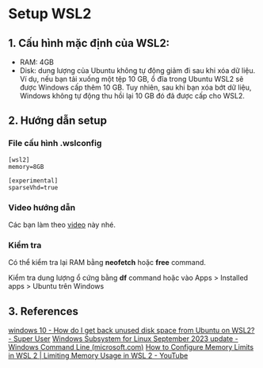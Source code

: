 # Setup WSL2

## 1. Cấu hình mặc định của WSL2:
- RAM: 4GB
- Disk: dung lượng của Ubuntu không tự động giảm đi sau khi xóa dữ liệu. Ví dụ, nếu bạn tải xuống một tệp 10 GB, ổ đĩa trong Ubuntu WSL2 sẽ được Windows cấp thêm 10 GB. Tuy nhiên, sau khi bạn xóa bớt dữ liệu, Windows không tự động thu hồi lại 10 GB đó đã được cấp cho WSL2.

## 2. Hướng dẫn setup

### File cấu hình .wslconfig
```
[wsl2]
memory=8GB

[experimental]
sparseVhd=true
```

### Video hướng dẫn
Các bạn làm theo [video](https://www.youtube.com/watch?v=1IWZiCh1WSA) này nhé. 

### Kiểm tra
Có thể kiểm tra lại RAM bằng **neofetch** hoặc **free** command.

Kiểm tra dung lượng ổ cứng bằng **df** command hoặc vào Apps > Installed apps > Ubuntu trên Windows

## 3. References
[windows 10 - How do I get back unused disk space from Ubuntu on WSL2? - Super User](https://superuser.com/questions/1606213/how-do-i-get-back-unused-disk-space-from-ubuntu-on-wsl2)
[Windows Subsystem for Linux September 2023 update - Windows Command Line (microsoft.com)](https://devblogs.microsoft.com/commandline/windows-subsystem-for-linux-september-2023-update/#automatic-disk-space-clean-up-set-sparse-vhd)
[How to Configure Memory Limits in WSL 2 | Limiting Memory Usage in WSL 2 - YouTube](https://www.youtube.com/watch?v=1IWZiCh1WSA)
